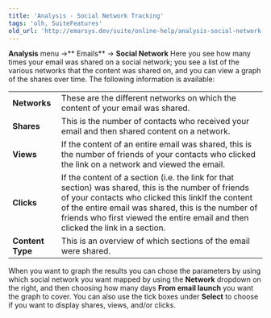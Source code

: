 ```yaml
---
title: 'Analysis - Social Network Tracking'
tags: 'olh, SuiteFeatures'
old_url: 'http://emarsys.dev/suite/online-help/analysis-social-network-tracking/'
---
```


**Analysis** menu ->** Emails** -> **Social Network** Here you see how many times your email was shared on a social network; you see a list of the various networks that the content was shared on, and you can view a graph of the shares over time. The following information is available: <div> <table><tbody><tr><td>**Networks**</td> <td>These are the different networks on which the content of your email was shared.</td> </tr><tr><td>**Shares**</td> <td>This is the number of contacts who received your email and then shared content on a network.</td> </tr><tr><td>**Views**</td> <td>If the content of an entire email was shared, this is the number of friends of your contacts who clicked the link on a network and viewed the email.</td> </tr><tr><td>**Clicks**</td> <td>If the content of a section (i.e. the link for that section) was shared, this is the number of friends of your contacts who clicked this linkIf the content of the entire email was shared, this is the number of friends who first viewed the entire email and then clicked the link in a section.</td> </tr><tr><td>**Content Type**</td> <td>This is an overview of which sections of the email were shared.</td> </tr></tbody></table></div> When you want to graph the results you can chose the parameters by using which social network you want mapped by using the **Network** dropdown on the right, and then choosing how many days **From email launch** you want the graph to cover. You can also use the tick boxes under **Select** to choose if you want to display shares, views, and/or clicks.
